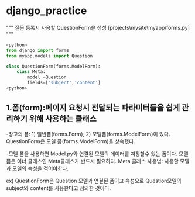 # django_practice
"""
질문 등록시 사용할 QuestionForm을 생성
[projects\mysite\myapp\forms.py]
"""
```python
<python>
from django import forms
from myapp.models import Question

class QuestionForm(forms.ModelForm):
    class Meta:
        model =Question
        fields=['subject','content']
<python>
```

## 1.폼(form):페이지 요청시 전달되는 파라미터들을 쉽게 관리하기 위해 사용하는 클래스

-장고의 폼: 1) 일반폼(forms.Form), 2) 모델폼(forms.ModelForm)이 있다.
QuestionForm은 모델 폼(forms.ModelForm)을 상속했다.

-모델 폼을 사용하면 Model.py와 연결된 모델의 데이터를 저장할수 있는 폼이다. 모델 폼은 이너 클래스인 Meta클래스가 반드시 필요하다.
Meta 클래스 사용법: 사용할 모델과 모델의 속성을 적어야한다.

ex) QuestionForm은 Question 모델과 연결된 폼이고 속성으로 Question모델의 subject와 content를 사용한다고 정의한 것이다.


